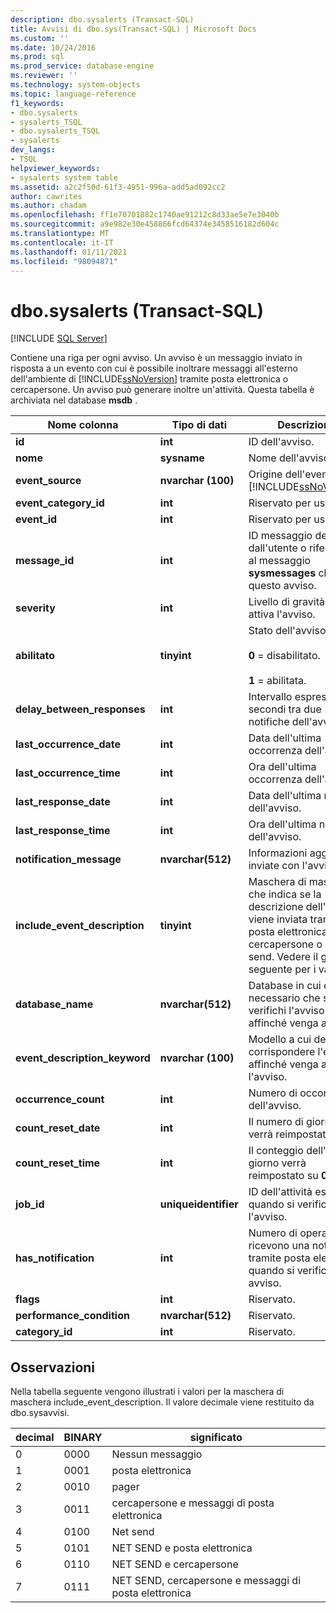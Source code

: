 ```yaml
---
description: dbo.sysalerts (Transact-SQL)
title: Avvisi di dbo.sys(Transact-SQL) | Microsoft Docs
ms.custom: ''
ms.date: 10/24/2016
ms.prod: sql
ms.prod_service: database-engine
ms.reviewer: ''
ms.technology: system-objects
ms.topic: language-reference
f1_keywords:
- dbo.sysalerts
- sysalerts_TSQL
- dbo.sysalerts_TSQL
- sysalerts
dev_langs:
- TSQL
helpviewer_keywords:
- sysalerts system table
ms.assetid: a2c2f50d-61f3-4951-996a-add5ad092cc2
author: cawrites
ms.author: chadam
ms.openlocfilehash: ff1e70701882c1740ae91212c8d33ae5e7e3040b
ms.sourcegitcommit: a9e982e30e458866fcd64374e3458516182d604c
ms.translationtype: MT
ms.contentlocale: it-IT
ms.lasthandoff: 01/11/2021
ms.locfileid: "98094871"
---
```

# <a name="dbosysalerts-transact-sql"></a>dbo.sysalerts (Transact-SQL)
[!INCLUDE [SQL Server](../../includes/applies-to-version/sqlserver.md)]

  Contiene una riga per ogni avviso. Un avviso è un messaggio inviato in risposta a un evento con cui è possibile inoltrare messaggi all'esterno dell'ambiente di [!INCLUDE[ssNoVersion](../../includes/ssnoversion-md.md)] tramite posta elettronica o cercapersone. Un avviso può generare inoltre un'attività.  Questa tabella è archiviata nel database **msdb** .
  
|Nome colonna|Tipo di dati|Descrizione|  
|-----------------|---------------|-----------------|  
|**id**|**int**|ID dell'avviso.|  
|**nome**|**sysname**|Nome dell'avviso.|  
|**event_source**|**nvarchar (100)**|Origine dell'evento: [!INCLUDE[ssNoVersion](../../includes/ssnoversion-md.md)].|  
|**event_category_id**|**int**|Riservato per usi futuri.|  
|**event_id**|**int**|Riservato per usi futuri.|  
|**message_id**|**int**|ID messaggio definito dall'utente o riferimento al messaggio **sysmessages** che attiva questo avviso.|  
|**severity**|**int**|Livello di gravità che attiva l'avviso.|  
|**abilitato**|**tinyint**|Stato dell'avviso:<br /><br /> **0** = disabilitato.<br /><br /> **1** = abilitata.|  
|**delay_between_responses**|**int**|Intervallo espresso in secondi tra due notifiche dell'avviso.|  
|**last_occurrence_date**|**int**|Data dell'ultima occorrenza dell'avviso.|  
|**last_occurrence_time**|**int**|Ora dell'ultima occorrenza dell'avviso.|  
|**last_response_date**|**int**|Data dell'ultima notifica dell'avviso.|  
|**last_response_time**|**int**|Ora dell'ultima notifica dell'avviso.|  
|**notification_message**|**nvarchar(512)**|Informazioni aggiuntive inviate con l'avviso.|  
|**include_event_description**|**tinyint**|Maschera di maschera che indica se la descrizione dell'evento viene inviata tramite posta elettronica, cercapersone o net send. Vedere il grafico seguente per i valori.|  
|**database_name**|**nvarchar(512)**|Database in cui è necessario che si verifichi l'avviso affinché venga attivato.|  
|**event_description_keyword**|**nvarchar (100)**|Modello a cui deve corrispondere l'errore affinché venga attivato l'avviso.|  
|**occurrence_count**|**int**|Numero di occorrenze dell'avviso.|  
|**count_reset_date**|**int**|Il numero di giorni (date) verrà reimpostato su **0**.|  
|**count_reset_time**|**int**|Il conteggio dell'ora del giorno verrà reimpostato su **0**.|  
|**job_id**|**uniqueidentifier**|ID dell'attività eseguita quando si verifica l'avviso.|  
|**has_notification**|**int**|Numero di operatori che ricevono una notifica tramite posta elettronica quando si verifica un avviso.|  
|**flags**|**int**|Riservato.|  
|**performance_condition**|**nvarchar(512)**|Riservato.|  
|**category_id**|**int**|Riservato.|  
  
 ## <a name="remarks"></a>Osservazioni

Nella tabella seguente vengono illustrati i valori per la maschera di maschera include_event_description. Il valore decimale viene restituito da dbo.sysavvisi. 

|decimal | BINARY | significato |
|------|------|------|
|0 |0000 |Nessun messaggio |
|1 |0001 |posta elettronica |
|2 |0010 |pager |
|3 |0011 |cercapersone e messaggi di posta elettronica |
|4 |0100 |Net send |
|5 |0101 |NET SEND e posta elettronica |
|6 |0110 |NET SEND e cercapersone |
|7 |0111 |NET SEND, cercapersone e messaggi di posta elettronica |
  
